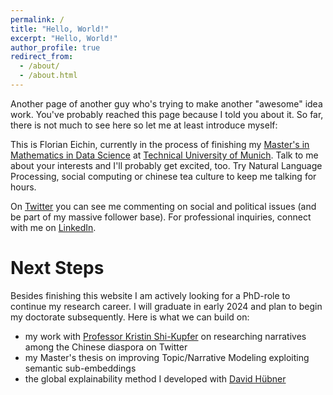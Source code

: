 ```yaml
---
permalink: /
title: "Hello, World!"
excerpt: "Hello, World!"
author_profile: true
redirect_from: 
  - /about/
  - /about.html
---
```


Another page of another guy who's trying to make another "awesome" idea work. You've probably reached this page because I told you about it. So far, there is not much to see here so let me at least introduce myself:

This is Florian Eichin, currently in the process of finishing my [Master's in Mathematics in Data Science](https://www.ma.tum.de/en/studies-information/study-programs-mathematics/master-mathematics-in-data-science.html) at [Technical University of Munich](https://www.cit.tum.de/en/cit/home/). Talk to me about your interests and I'll probably get excited, too. Try Natural Language Processing, social computing or chinese tea culture to keep me talking for hours. 

On [Twitter](https://twitter.com/florian_eichin) you can see me commenting on social and political issues (and be part of my massive follower base). For professional inquiries, connect with me on [LinkedIn](https://www.linkedin.com/in/florian-eichin/).


Next Steps
=====

Besides finishing this website I am actively looking for a PhD-role to continue my research career. I will graduate in early 2024 and plan to begin my doctorate subsequently. Here is what we can build on:

- my work with [Professor Kristin Shi-Kupfer](https://www.uni-trier.de/en/universitaet/fachbereiche-faecher/fachbereich-ii/faecher/chinese-studies/profile/staff-a-z/translate-to-englisch-prof-dr-kristin-shi-kupfer) on researching narratives among the Chinese diaspora on Twitter
- my Master's thesis on improving Topic/Narrative Modeling exploiting semantic sub-embeddings
- the global explainability method I developed with [David Hübner](https://david-huebner.com/)